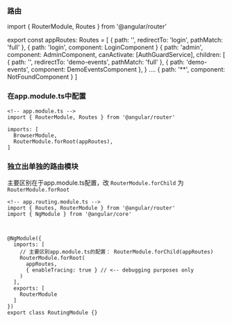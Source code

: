 

### 路由
import { RouterModule, Routes } from '@angular/router'

export const appRoutes: Routes = [
  { 
    path: '',
    redirectTo: 'login',
    pathMatch: 'full'
  },
  {
    path: 'login',
    component: LoginComponent
  }
  { path: 'admin',
    component: AdminComponent,
    canActivate: [AuthGuardService],
    children: [
      { path: '',
        redirectTo: 'demo-events',
        pathMatch: 'full'
      },
      {
        path: 'demo-events',
        component: DemoEventsComponent
      },
  }
  ....
  { path: '**', component: NotFoundComponent }
]


### 在app.module.ts中配置

```
<!-- app.module.ts -->
import { RouterModule, Routes } from '@angular/router'

imports: [
  BrowserModule,
  RouterModule.forRoot(appRoutes),
]
```

### 独立出单独的路由模块

主要区别在于app.module.ts配置，改 `RouterModule.forChild` 为 `RouterModule.forRoot`


```
<!-- app.routing.module.ts -->
import { Routes, RouterModule } from '@angular/router'
import { NgModule } from '@angular/core'



@NgModule({
  imports: [
    // 主要区别app.module.ts的配置： RouterModule.forChild(appRoutes)
    RouterModule.forRoot(
      appRoutes,
      { enableTracing: true } // <-- debugging purposes only
    )
  ],
  exports: [
    RouterModule
  ]
})
export class RoutingModule {}

```